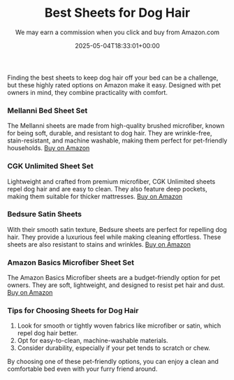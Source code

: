 ﻿---
author: We may earn a commission when you click and buy from Amazon.com
layout: post
title: Best Sheets for Dog Hair
date: '2025-05-04T18:33:01+00:00'
categories:
- Guide
tags: []
slug: /best-sheets-for-dog-hair/
lastmod: 2025-05-07T12:21:25+03:00
---

Finding the best sheets to keep dog hair off your bed can be a challenge, but these highly rated options on Amazon make it easy. Designed with pet owners in mind, they combine practicality with comfort.
### Mellanni Bed Sheet Set
The Mellanni sheets are made from high-quality brushed microfiber, known for being soft, durable, and resistant to dog hair. They are wrinkle-free, stain-resistant, and machine washable, making them perfect for pet-friendly households.
[Buy on Amazon](https://www.amazon.com/dp/B00NL0HUQ4)
### CGK Unlimited Sheet Set
Lightweight and crafted from premium microfiber, CGK Unlimited sheets repel dog hair and are easy to clean. They also feature deep pockets, making them suitable for thicker mattresses.
[Buy on Amazon](https://www.amazon.com/dp/B07G2R55C4)
### Bedsure Satin Sheets
With their smooth satin texture, Bedsure sheets are perfect for repelling dog hair. They provide a luxurious feel while making cleaning effortless. These sheets are also resistant to stains and wrinkles.
[Buy on Amazon](https://www.amazon.com/dp/B08Q54G74L)
### Amazon Basics Microfiber Sheet Set
The Amazon Basics Microfiber sheets are a budget-friendly option for pet owners. They are soft, lightweight, and designed to resist pet hair and dust.
[Buy on Amazon](https://www.amazon.com/dp/B07M5CTLF6)
### Tips for Choosing Sheets for Dog Hair
1. Look for smooth or tightly woven fabrics like microfiber or satin, which repel dog hair better.  
2. Opt for easy-to-clean, machine-washable materials.  
3. Consider durability, especially if your pet tends to scratch or chew.

By choosing one of these pet-friendly options, you can enjoy a clean and comfortable bed even with your furry friend around.